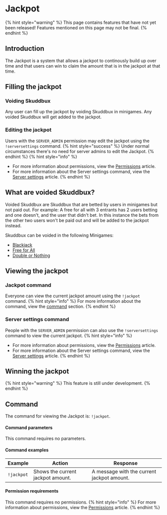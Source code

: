 # Jackpot

{% hint style="warning" %}
This page contains features that have not yet been released! Features mentioned on this page may not be final.
{% endhint %}

## Introduction
The Jackpot is a system that allows a jackpot to continously build up over time and that users can win to claim the amount that is in the jackpot at that time.

## Filling the jackpot
### Voiding Skuddbux
Any user can fill up the jackpot by voiding Skuddbux in minigames. Any voided Skuddbux will get added to the jackpot.

### Editing the jackpot
Users with the `SERVER_ADMIN` permission may edit the jackpot using the `!serversettings` command.
{% hint style="success" %}
Under normal circumstances there's no need for server admins to edit the Jackpot.
{% endhint %}
{% hint style="info" %}
* For more information about permissions, view the [Permissions](/Systems/permissions.md) article.
* For more information about the Server settings command, view the [Server settings](/Features/server-settings.md) article.
{% endhint %}

## What are voided Skuddbux?
Voided Skuddbux are Skuddbux that are betted by users in minigames but not paid out. For example: A free for all with 3 entrants has 2 users betting and one doesn't, and the user that didn't bet. In this instance the bets from the other two users won't be paid out and will be added to the jackpot instead.

Skuddbux can be voided in the following Minigames:
* [Blackjack](/Minigames/blackjack.md)
* [Free for All](/Minigames/free-for-all.md)
* [Double or Nothing](/Minigames/double-or-nothing.md)

## Viewing the jackpot
### Jackpot command
Everyone can view the current jackpot amount using the `!jackpot` command.
{% hint style="info" %}
For more information about the command, view the [command](#command) section.
{% endhint %}

### Server settings command
People with the `SERVER_ADMIN` permission can also use the `!serversettings` command to view the current jackpot.
{% hint style="info" %}
* For more information about permissions, view the [Permissions](/Systems/permissions.md) article.
* For more information about the Server settings command, view the [Server settings](/Features/server-settings.md) article.
{% endhint %}

## Winning the jackpot
{% hint style="warning" %}
This feature is still under development.
{% endhint %}

## Command
The command for viewing the Jackpot is: `!jackpot`.

#### Command parameters
This command requires no parameters.

#### Command examples
| Example    | Action                            | Response                                   |
|------------|-----------------------------------|--------------------------------------------|
| `!jackpot` | Shows the current jackpot amount. | A message with the current jackpot amount. |

#### Permission requirements
This command requires no permissions.
{% hint style="info" %}
For more information about permissions, view the [Permissions](/Systems/permissions.md) article.
{% endhint %}